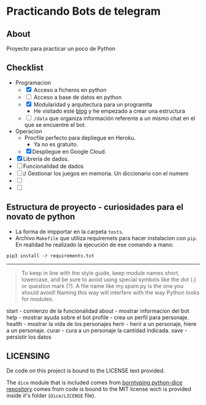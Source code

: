 # Practicando Bots de telegram

## About

Proyecto para practicar un poco de Python

## Checklist

- Programacion
  - <input type="checkbox" checked> Acceso a ficheros en python
  - <input type="checkbox" > Acceso a base de datos en python
  - <input type="checkbox" checked> Modularidad y arquitectura para un programita
    - He visitado este [blog](https://docs.python-guide.org/writing/structure/) y he empezado a crear una estructura
  - <input type="checkbox"> `/data` que organiza información referente a un mismo chat en el que se encuentre el bot.
- Operacion
  - Procfile perfecto para depliegue en Heroku.
    - Ya no es gratuito. 
  - <input type="checkbox" checked>Despliegue en Google Cloud.
- <input type="checkbox" checked>Librería de dados.
- <input type="checkbox">Funcionalidad de dados
- <input type="checkbox">¡! Gestionar los juegos en memoria. Un diccionario con el numero
- <input type="checkbox">
- <input type="checkbox">

## Estructura de proyecto - curiosidades para el novato de python

- La forma de impportar en la carpeta `tests`.
- Archivo `Makefile` que utiliza requiremets para hacer instalacion con `pip`. En realidad he realizado la ejecución de ese comando a mano:

~~~
pip3 install -r requirements.txt
~~~


--- 

> To keep in line with the style guide, keep module names short, lowercase, and be sure to avoid using special symbols like the dot (.) or question mark (?). A file name like my.spam.py is the one you should avoid! Naming this way will interfere with the way Python looks for modules.

start - comienzo de la funcionalidad
about - mostrar informacion del bot
help - mostrar ayuda sobre el bot
profile - crea un perfil para personaje.
health - mostrar la vida de los personajes
herir - herir a un personaje, hiere a un personaje.
curar - cura a un personaje la cantidad indicada.
save - persistir los datos

## LICENSING

De code on this project is bound to the LICENSE text provided.

The `dice` module that is included comes from  [borntyping python-dice repository](https://github.com/borntyping/python-dice/) comes from code is bound to the MIT license wich is provided inside it's folder (`dice/LICENSE` file).
